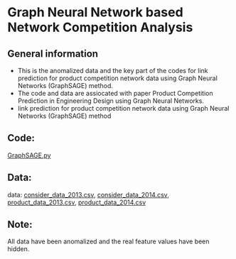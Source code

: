 # Graph Neural Network based Network Competition Analysis

## General information
- This is the anomalized data and the key part of the codes for link prediction for product competition network data using Graph Neural Networks (GraphSAGE) method. 
- The code and data are assiocated with paper Product Competition Prediction in Engineering Design using Graph Neural Networks.
- link prediction for product competition network data using Graph Neural Networks (GraphSAGE) method


## Code: 
[GraphSAGE.py](https://github.com/Yaxin-Cui/Graph-Neural-Network/blob/main/code/graphstellar_updated.py)

## Data:
data: [consider_data_2013.csv](https://github.com/Yaxin-Cui/Graph-Neural-Network/blob/main/data/consider_net_2013_anom.csv), 
[consider_data_2014.csv](https://github.com/Yaxin-Cui/Graph-Neural-Network/blob/main/data/consider_net_2014_anom.csv), 
[product_data_2013.csv](https://github.com/Yaxin-Cui/weighted-network-project/blob/main/product_data_2013.csv), 
[product_data_2014.csv](https://github.com/Yaxin-Cui/weighted-network-project/blob/main/product_data_2014.csv)


## Note:
All data have been anomalized and the real feature values have been hidden. 

